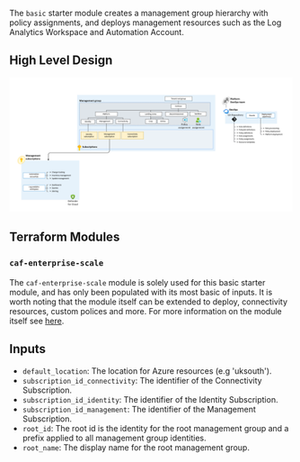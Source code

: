 <!-- markdownlint-disable first-line-h1 -->
The `basic` starter module creates a management group hierarchy with policy assignments, and deploys management resources such as the Log Analytics Workspace and Automation Account.

## High Level Design

![Alt text](./media/starter-module-basic.png)

## Terraform Modules

### `caf-enterprise-scale`

The `caf-enterprise-scale` module is solely used for this basic starter module, and has only been populated with its most basic of inputs. It is worth noting that the module itself can be extended to deploy, connectivity resources, custom polices and more. For more information on the module itself see [here](https://github.com/Azure/terraform-azurerm-caf-enterprise-scale).

## Inputs

- `default_location`: The location for Azure resources (e.g 'uksouth').
- `subscription_id_connectivity`: The identifier of the Connectivity Subscription.
- `subscription_id_identity`: The identifier of the Identity Subscription.
- `subscription_id_management`: The identifier of the Management Subscription.
- `root_id`: The root id is the identity for the root management group and a prefix applied to all management group identities.
- `root_name`: The display name for the root management group.
